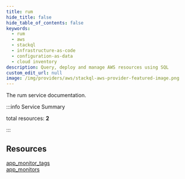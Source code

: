 ```yaml
---
title: rum
hide_title: false
hide_table_of_contents: false
keywords:
  - rum
  - aws
  - stackql
  - infrastructure-as-code
  - configuration-as-data
  - cloud inventory
description: Query, deploy and manage AWS resources using SQL
custom_edit_url: null
image: /img/providers/aws/stackql-aws-provider-featured-image.png
---
```


The rum service documentation.

:::info Service Summary

<div class="row">
<div class="providerDocColumn">
<span>total resources:&nbsp;<b>2</b></span><br />
</div>
</div>

:::

## Resources
<div class="row">
<div class="providerDocColumn">
<a href="/providers/aws/rum/app_monitor_tags/">app_monitor_tags</a>
</div>
<div class="providerDocColumn">
<a href="/providers/aws/rum/app_monitors/">app_monitors</a>
</div>
</div>